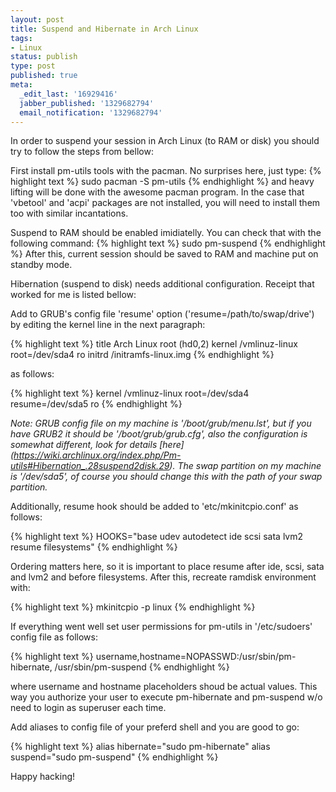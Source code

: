 ```yaml
---
layout: post
title: Suspend and Hibernate in Arch Linux
tags:
- Linux
status: publish
type: post
published: true
meta:
  _edit_last: '16929416'
  jabber_published: '1329682794'
  email_notification: '1329682794'
---
```

In order to suspend your session in Arch Linux (to RAM or disk) you should try to follow the steps from bellow:

First install pm-utils tools with the pacman. No surprises here, just type:
{% highlight text %}
sudo pacman -S pm-utils
{% endhighlight %}
and heavy lifting will be done with the awesome pacman program. In the case that 'vbetool' and 'acpi' packages are not installed, you will need to install them too with similar incantations.

Suspend to RAM should be enabled imidiatelly. You can check that with the following command:
{% highlight text %}
sudo pm-suspend
{% endhighlight %}
After this, current session should be saved to RAM and machine put on standby mode.

Hibernation (suspend to disk) needs additional configuration. Receipt that worked for me is listed bellow:

Add to GRUB's config file 'resume' option ('resume=/path/to/swap/drive') by editing the kernel line in the next paragraph:

{% highlight text %}
title Arch Linux
root (hd0,2)
kernel /vmlinuz-linux root=/dev/sda4 ro
initrd /initramfs-linux.img
{% endhighlight %}

as follows:

{% highlight text %}
kernel /vmlinuz-linux root=/dev/sda4 resume=/dev/sda5 ro
{% endhighlight %}

*Note:
GRUB config file on my machine is '/boot/grub/menu.lst', but if you have GRUB2 it should be '/boot/grub/grub.cfg', also the configuration is somewhat different, look for details [here] (https://wiki.archlinux.org/index.php/Pm-utils#Hibernation_.28suspend2disk.29).
The swap partition on my machine is '/dev/sda5', of course you should change this with the path of your swap partition.*

Additionally, resume hook should be added to 'etc/mkinitcpio.conf' as follows:

{% highlight text %}
HOOKS="base udev autodetect ide scsi sata lvm2 resume filesystems"
{% endhighlight %}

Ordering matters here, so it is important to place resume after ide, scsi, sata and lvm2 and before filesystems. After this, recreate ramdisk environment with:

{% highlight text %}
mkinitcpio -p linux
{% endhighlight %}

If everything went well set user permissions for pm-utils in '/etc/sudoers' config file as follows:

{% highlight text %}
username,hostname=NOPASSWD:/usr/sbin/pm-hibernate, /usr/sbin/pm-suspend
{% endhighlight %}

where username and hostname placeholders shoud be actual values. This way you authorize your user to execute pm-hibernate and pm-suspend w/o need to login as superuser each time.

Add aliases to config file of your preferd shell and you are good to go:

{% highlight text %}
alias hibernate="sudo pm-hibernate"
alias suspend="sudo pm-suspend"
{% endhighlight %}

Happy hacking!
